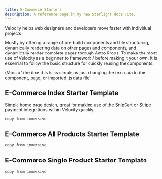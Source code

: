 ```yaml
---
title: E-Commerce Starters
description: A reference page in my new Starlight docs site.
---
```


Velocity helps web designers and developers move faster with individual projects.

Mostly by offering a range of pre-build components and file structuring, dynamically rendering data on other pages and components, and dynamically render complete pages through Astro Props. To make the most use of Velocity as a beginner to framework / before making it your own, it is essential to follow the basic structure for quickly reusing the components.

(Most of the time this is as simple as just changing the text data in the component, page, or imported .js data file)


## E-Commerce Index Starter Template
Simple home page design, great for making use of the SnipCart or Stripe payment integrations within Velocity quickly.

```bash title="index.astro (E-Commerce home page)"
copy from immersive
```




## E-Commerce All Products Starter Template

```bash title="index.astro (All Products page)"
copy from immersive
```


## E-Commerce Single Product Starter Template

```bash title="index.astro (Individual Product Page)"
copy from immersive
```


